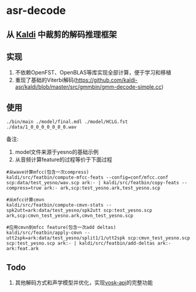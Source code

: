 # asr-decode

## 从 [Kaldi](https://github.com/kaldi-asr/kaldi) 中裁剪的解码推理框架

## 实现
1. 不依赖OpenFST、OpenBLAS等库实现全部计算，便于学习和移植
2. 重现了基础的Viterbi解码(https://github.com/kaldi-asr/kaldi/blob/master/src/gmmbin/gmm-decode-simple.cc)

## 使用
```shell
./bin/main ./model/final.mdl ./model/HCLG.fst ./data/1_0_0_0_0_0_0_0.wav
```
备注:
1. model文件来源于yesno的基础示例
2. 从音频计算feature的过程等价于下面过程
```
#从wave计算mfcc(包含一次compress)
kaldi/src/featbin/compute-mfcc-feats --config=conf/mfcc.conf scp:data/test_yesno/wav.scp ark:- | kaldi/src/featbin/copy-feats --compress=true ark:- ark,scp:test_yesno.ark,test_yesno.scp

#从mfcc计算cmvn
kaldi/src/featbin/compute-cmvn-stats --spk2utt=ark:data/test_yesno/spk2utt scp:test_yesno.scp ark,scp:cmvn_test_yesno.ark,cmvn_test_yesno.scp

#应用cmvn到mfcc feature(包含一次add deltas)
kaldi/src/featbin/apply-cmvn --utt2spk=ark:data/test_yesno/split1/1/utt2spk scp:cmvn_test_yesno.scp scp:test_yesno.scp ark:- | kaldi/src/featbin/add-deltas ark:- ark:feat.ark
```

## Todo
1. 其他解码方式和声学模型并优化，实现[vosk-api](https://github.com/alphacep/vosk-api)的完整功能
